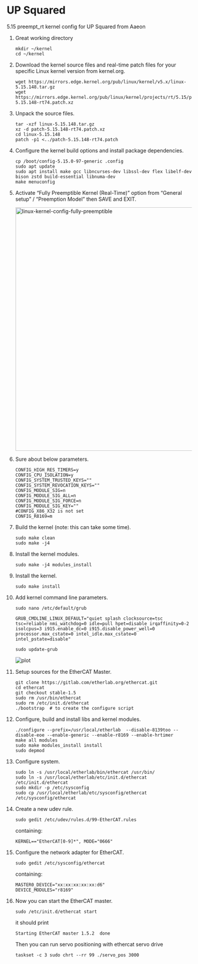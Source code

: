 # UP Squared
5.15 preempt_rt kernel config for UP Squared from Aaeon 

1. Great working directory
   ```
   mkdir ~/kernel
   cd ~/kernel
   ```
2. Download the kernel source files and real-time patch files for your specific Linux kernel version from kernel.org.
   ```
   wget https://mirrors.edge.kernel.org/pub/linux/kernel/v5.x/linux-5.15.148.tar.gz
   wget https://mirrors.edge.kernel.org/pub/linux/kernel/projects/rt/5.15/patch-5.15.148-rt74.patch.xz
   ```
3. Unpack the source files.
   ```
   tar -xzf linux-5.15.148.tar.gz
   xz -d patch-5.15.148-rt74.patch.xz
   cd linux-5.15.148
   patch -p1 <../patch-5.15.148-rt74.patch
   ```
4. Configure the kernel build options and install package dependencies.
   ```
   cp /boot/config-5.15.0-97-generic .config
   sudo apt update
   sudo apt install make gcc libncurses-dev libssl-dev flex libelf-dev bison zstd build-essential libnuma-dev
   make menuconfig
   ```
5. Activate “Fully Preemptible Kernel (Real-Time)” option from “General setup” / “Preemption Model” then SAVE and EXIT.
   
   <img width="662" alt="linux-kernel-config-fully-preemptible" src="https://github.com/AltinayGrass/upsquare/assets/97592357/eff53f19-4393-4e0b-850e-14c5c029fe18">

6. Sure about below parameters.
   ```
   CONFIG_HIGH_RES_TIMERS=y
   CONFIG_CPU_ISOLATION=y
   CONFIG_SYSTEM_TRUSTED_KEYS=""
   CONFIG_SYSTEM_REVOCATION_KEYS=""
   CONFIG_MODULE_SIG=n
   CONFIG_MODULE_SIG_ALL=n
   CONFIG_MODULE_SIG_FORCE=n
   CONFIG_MODULE_SIG_KEY=""
   #CONFIG_X86_X32 is not set
   CONFIG_R8169=m
   ```
7. Build the kernel (note: this can take some time).
   ```
   sudo make clean
   sudo make -j4 
   ```
8. Install the kernel modules.
      ```
      sudo make -j4 modules_install
      ```
9. Install the kernel.
      ```
      sudo make install
      ```
10. Add kernel command line parameters.
      ```
      sudo nano /etc/default/grub
      ```
      ```
      GRUB_CMDLINE_LINUX_DEFAULT="quiet splash clocksource=tsc tsc=reliable nmi_watchdog=0 idle=pull hpet=disable irqaffinity=0-2 isolcpus=3 i915.enable_dc=0 i915.disable_power_well=0 processor.max_cstate=0 intel_idle.max_cstate=0 intel_pstate=disable"
      ```
      ```
      sudo update-grub
      ```

    ![plot](https://github.com/AltinayGrass/upsquare/assets/97592357/ad0a71a7-bf85-413b-8327-753bfe6441b3)

11. Setup sources for the EtherCAT Master.
      ```
      git clone https://gitlab.com/etherlab.org/ethercat.git
      cd ethercat
      git checkout stable-1.5
      sudo rm /usr/bin/ethercat
      sudo rm /etc/init.d/ethercat
      ./bootstrap  # to create the configure script
      ```
12. Configure, build and install libs and kernel modules.
      ```
      ./configure --prefix=/usr/local/etherlab  --disable-8139too --disable-eoe --enable-generic --enable-r8169 --enable-hrtimer
      make all modules
      sudo make modules_install install
      sudo depmod
      ```
13. Configure system.
      ```
      sudo ln -s /usr/local/etherlab/bin/ethercat /usr/bin/
      sudo ln -s /usr/local/etherlab/etc/init.d/ethercat /etc/init.d/ethercat
      sudo mkdir -p /etc/sysconfig
      sudo cp /usr/local/etherlab/etc/sysconfig/ethercat /etc/sysconfig/ethercat
      ```
14. Create a new udev rule.
      ```
      sudo gedit /etc/udev/rules.d/99-EtherCAT.rules
      ```
      containing:
      ```
      KERNEL=="EtherCAT[0-9]*", MODE="0666"
      ```
15. Configure the network adapter for EtherCAT.
      ```
      sudo gedit /etc/sysconfig/ethercat
      ```
      containing:
      ```
      MASTER0_DEVICE="xx:xx:xx:xx:xx:d6"
      DEVICE_MODULES="r8169"
      ```
16. Now you can start the EtherCAT master.
      ```
      sudo /etc/init.d/ethercat start
      ```
      it should print 
      
      `Starting EtherCAT master 1.5.2  done`
   
      Then you can run servo positioning with ethercat servo drive
   
      `taskset -c 3 sudo chrt --rr 99 ./servo_pos 3000`
